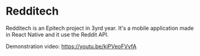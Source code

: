 # Redditech

Redditech is an Epitech project in 3yrd year. It's a mobile application made in React Native and it use the Reddit API.

Demonstration video: https://youtu.be/kjPVeoFVvfA
